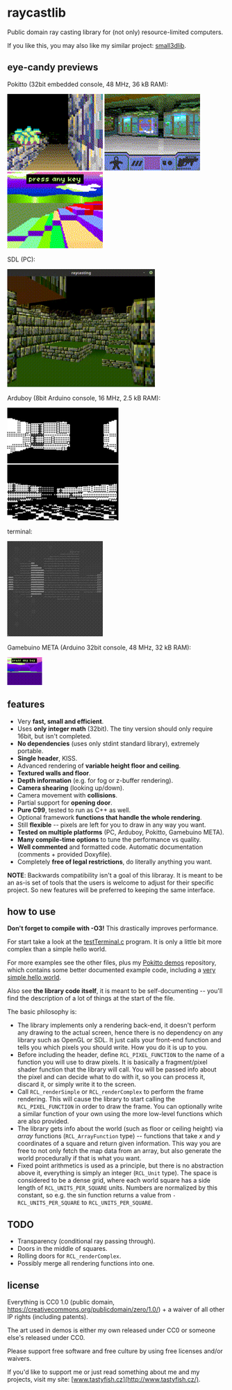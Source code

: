 # raycastlib

Public domain ray casting library for (not only) resource-limited computers.

If you like this, you may also like my similar project: [small3dlib](https://gitlab.com/drummyfish/small3dlib).

eye-candy previews
------------------

Pokitto (32bit embedded console, 48 MHz, 36 kB RAM):

![](/media/pokitto1.gif)
![](/media/pokitto2.gif)
![](/media/pokitto3.gif)

SDL (PC):

![](/media/sdl.gif)

Arduboy (8bit Arduino console, 16 MHz, 2.5 kB RAM):

![](/media/arduboy.gif)
![](/media/arduboy2.gif)

terminal:

![](/media/terminal.gif)

Gamebuino META (Arduino 32bit console, 48 MHz, 32 kB RAM):

![](/media/gamebuino.gif)

features
--------

- Very **fast, small and efficient**.
- Uses **only integer math** (32bit). The tiny version should only require 16bit, but isn't completed.
- **No dependencies** (uses only stdint standard library), extremely portable.
- **Single header**, KISS.
- Advanced rendering of **variable height floor and ceiling**.
- **Textured walls and floor**.
- **Depth information** (e.g. for fog or z-buffer rendering).
- **Camera shearing** (looking up/down).
- Camera movement with **collisions**.
- Partial support for **opening door**.
- **Pure C99**, tested to run as C++ as well.
- Optional framework **functions that handle the whole rendering**.
- Still **flexible** -- pixels are left for you to draw in any way you want.
- **Tested on multiple platforms** (PC, Arduboy, Pokitto, Gamebuino META).
- **Many compile-time options** to tune the performance vs quality.
- **Well commented** and formatted code. Automatic documentation (comments + provided Doxyfile).
- Completely **free of legal restrictions**, do literally anything you want.

**NOTE**: Backwards compatibility isn't a goal of this libraray. It is meant to
be an as-is set of tools that the users is welcome to adjust for their
specific project. So new features will be preferred to keeping the same
interface.

how to use
----------

**Don't forget to compile with -O3!** This drastically improves performance.

For start take a look at the [testTerminal.c](https://gitlab.com/drummyfish/raycastlib/blob/master/programs/testTerminal.c) program.
It is only a little bit more complex than a simple hello world.

For more examples see the other files, plus my [Pokitto demos](https://gitlab.com/drummyfish/Pokitto-Raycasting) repository,
which contains some better documented example code, including a [very simple hello world](https://gitlab.com/drummyfish/Pokitto-Raycasting/blob/master/helloRay.cpp).

Also see **the library code itself**, it is meant to be self-documenting -- you'll find the description of a lot of things at the start of the file.

The basic philosophy is:

- The library implements only a rendering back-end, it doesn't perform any drawing to the actual screen,
  hence there is no dependency on any library such as OpenGL or SDL. It just calls your front-end function
  and tells you which pixels you should write. How you do it is up to you.
- Before including the header, define `RCL_PIXEL_FUNCTION` to the name of a function you will use to
  draw pixels. It is basically a fragment/pixel shader function that the library will call. You will
  be passed info about the pixel and can decide what to do with it, so you can process it, discard it,
  or simply write it to the screen.
- Call `RCL_renderSimple` or `RCL_renderComplex` to perform the frame rendering. This will cause the
  library to start calling the `RCL_PIXEL_FUNCTION` in order to draw the frame. You can optionally write
  a similar function of your own using the more low-level functions which are also provided.
- The library gets info about the world (such as floor or ceiling height) via *array* functions
  (`RCL_ArrayFunction` type) -- functions that take *x* and *y* coordinates of a square and return given
  information. This way you are free to not only fetch the map data from an array, but also generate
  the world procedurally if that is what you want.
- Fixed point arithmetics is used as a principle, but there is no abstraction above it, everything is simply
  an integer (`RCL_Unit` type). The space is considered to be a dense grid, where each world square
  has a side length of `RCL_UNITS_PER_SQUARE` units. Numbers are normalized by this constant, so e.g.
  the sin function returns a value from `-RCL_UNITS_PER_SQUARE` to `RCL_UNITS_PER_SQUARE`.

TODO
----

- Transparency (conditional ray passing through).
- Doors in the middle of squares.
- Rolling doors for `RCL_renderComplex`.
- Possibly merge all rendering functions into one.

license
-------

Everything is CC0 1.0 (public domain, https://creativecommons.org/publicdomain/zero/1.0/) + a waiver of all other IP rights (including patents).

The art used in demos is either my own released under CC0 or someone else's released under CC0.

Please support free software and free culture by using free licenses and/or waivers.

If you'd like to support me or just read something about me and my projects, visit my site: [www.tastyfish.cz](http://www.tastyfish.cz/).
